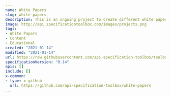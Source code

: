 ```yaml
---
name: White Papers
slug: white-papers
description: This is an ongoing project to create different white papers around the specifications, different stops along the API lifecycle, or any other relevant topic. The goal is to incentivize the researching, writing, editing, publishing, and syndication of useful white papers that will help people understand the potential of API specifications.
image: http://api.specificationtoolbox.com/images/projects.png
tags:
- White Papers
- Content
- Educational
created: "2021-01-14"
modified: "2021-01-14"
url: https://raw.githubusercontent.com/api-specification-toolbox/toolbox/main/_projects/white-papers.md
specificationVersion: "0.14"
apis: []
include: []
x-common:
- type: x-github
  url: https://github.com/api-specification-toolbox/white-papers
...
```

